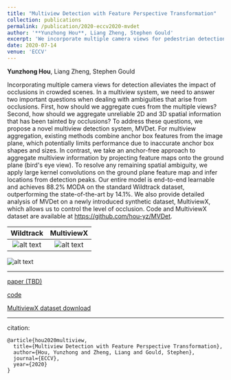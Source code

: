 ```yaml
---
title: "Multiview Detection with Feature Perspective Transformation"
collection: publications
permalink: /publication/2020-eccv2020-mvdet
author: '**Yunzhong Hou**, Liang Zheng, Stephen Gould'
excerpt: 'We incorporate multiple camera views for pedestrian detection in heavy occluded scenes. Specifically, we propose an anchor-free fully convolutional multiview detector, MVDet, that relies on feature map perspective transformation. In addition, we create a novel synthetic dataset, MultiviewX, for additional evaluation.'
date: 2020-07-14
venue: 'ECCV'
---
```



**Yunzhong Hou**, Liang Zheng, Stephen Gould


Incorporating multiple camera views for detection alleviates the impact of occlusions in crowded scenes. In a multiview system, we need to answer two important questions when dealing with ambiguities that arise from occlusions. First, how should we aggregate cues from the multiple views? Second, how should we aggregate unreliable 2D and 3D spatial information that has been tainted by occlusions? To address these questions, we propose a novel multiview detection system, MVDet. For multiview aggregation, existing methods combine anchor box features from the image plane, which potentially limits performance due to inaccurate anchor box shapes and sizes. In contrast, we take an anchor-free approach to aggregate multiview information by projecting feature maps onto the ground plane (bird's eye view). To resolve any remaining spatial ambiguity, we apply large kernel convolutions on the ground plane feature map and infer locations from detection peaks. Our entire model is end-to-end learnable and achieves 88.2\% MODA on the standard Wildtrack dataset, outperforming the state-of-the-art by 14.1\%. We also provide detailed analysis of MVDet on a newly introduced synthetic dataset, MultiviewX, which allows us to control the level of occlusion. Code and MultiviewX dataset are available at https://github.com/hou-yz/MVDet.

Wildtrack             |  MultiviewX
:-------------------------:|:-------------------------:
![alt text](/images/eccv2020_mvdet_wildtrack.gif "Demo on Wildtrack dataset.")  |  ![alt text](/images/eccv2020_mvdet_multiviewx.gif "Demo on MultiviewX dataset.")

![alt text](/images/eccv2020_mvdet_architecture.png "Architecture for MVDet.")

---
[paper (TBD)]()

[code](https://github.com/hou-yz/MVDet)

[MultiviewX dataset download](https://1drv.ms/u/s!AtzsQybTubHfgP9BJt2g7R_Ku4X3Pg?e=GFGeVn)

---
citation:
```
@article{hou2020multiview,
  title={Multiview Detection with Feature Perspective Transformation},
  author={Hou, Yunzhong and Zheng, Liang and Gould, Stephen},
  journal={ECCV},
  year={2020}
}
```